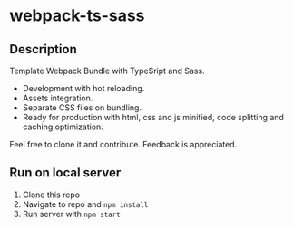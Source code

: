 # webpack-ts-sass

## Description
Template Webpack Bundle with TypeSript and Sass.
- Development with hot reloading.
- Assets integration.
- Separate CSS files on bundling.
- Ready for production with html, css and js minified, code splitting and caching optimization.

Feel free to clone it and contribute. Feedback is appreciated.

## Run on local server

1. Clone this repo
2. Navigate to repo and `npm install`
3. Run server with `npm start`

